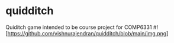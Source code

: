 # quidditch
Quiditch game intended to be course project for COMP6331
#![https://github.com/vishnurajendran/quidditch/blob/main/img.png]
